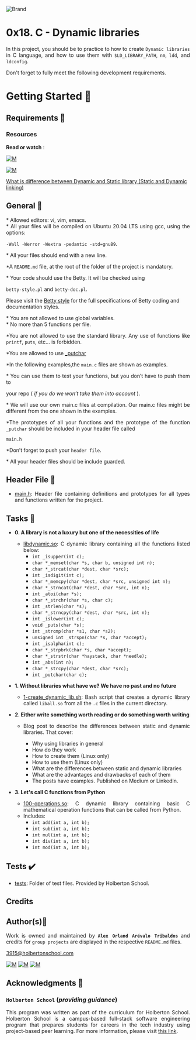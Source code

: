 ![Brand](https://assets.website-files.com/6105315644a26f77912a1ada/610540e8b4cd6969794fe673_Holberton_School_logo-04-04.svg)

# 0x18. C - Dynamic libraries
<div style="text-align: justify">
	
In this project, you should be to practice to how to create `Dynamic libraries` in C language, and how to use them with `$LD_LIBRARY_PATH`, `nm`, `ldd`, and `ldconfig`. </div>
<div style="text-align: justify">
Don't forget to fully meet the following development requirements. </div>


# Getting Started :running:

## Requirements :page_with_curl:

### Resources

**Read or watch** :

[![M](https://upload.wikimedia.org/wikipedia/commons/thumb/2/2f/Google_2015_logo.svg/80px-Google_2015_logo.svg.png)](https://www.google.com/webhp?hl=en&sa=X&ved=0ahUKEwi-kcza26f1AhVkRTABHTABBroQPAgI)

[![M](https://upload.wikimedia.org/wikipedia/commons/thumb/e/e1/Logo_of_YouTube_%282015-2017%29.svg/70px-Logo_of_YouTube_%282015-2017%29.svg.png)](https://www.youtube.com/watch?v=eW5he5uFBNM)

[What is difference between Dynamic and Static library (Static and Dynamic linking)](https://www.youtube.com/watch?v=eW5he5uFBNM)


## General :page_with_curl:
<div style="text-align: justify">
* Allowed editors: vi, vim, emacs. </div>
<div style="text-align: justify">
* All your files will be compiled on Ubuntu 20.04 LTS using gcc, using the options: 
	
`-Wall -Werror -Wextra -pedantic -std=gnu89`. </div>
<div style="text-align: justify">
* All your files should end with a new line. </div>
<div style="text-align: justify">
	
*A `README.md` file, at the root of the folder of the project is mandatory. </div>

<div style="text-align: justify">
* Your code should use the Betty. It will be checked using</div>

`betty-style.pl` and `betty-doc.pl`.</div>

Please visit the [Betty style](https://github.com/holbertonschool/Betty/wiki) for the full specifications of Betty coding and documentation styles.

<div style="text-align: justify">
* You are not allowed to use global variables. </div>
<div style="text-align: justify">
* No more than 5 functions per file. </div>

<div style="text-align: justify">
	
*You are not allowed to use the standard library. Any use of functions like `printf`, `puts`, etc… is forbidden. 

<div style="text-align: justify">
	
*You are allowed to use [_putchar](https://github.com/holbertonschool/_putchar.c/blob/master/_putchar.c) 

<div style="text-align: justify">
	
*In the following examples,the `main.c` files are shown as examples. </div>

<div style="text-align: justify">
* You can use them to test your functions, but you don’t have to push them to
	<div style="text-align: justify">
		
   your repo ( *if you do we won’t take them into account* ).</div>
	
<div style="text-align: justify">
* We will use our own main.c files at compilation. Our main.c files might be different from the one shown in the examples. </div>

<div style="text-align: justify">
		
*The prototypes of all your functions and the prototype of the function `_putchar` 
	should be included in your header file called </div>

<div style="text-align: justify"> 

`main.h` </div>

<div style="text-align: justify">
	
*Don’t forget to push your `header file`.</div>
<div style="text-align: justify">
* All your header files should be include guarded. </div>
<div style="text-align: justify">
	
## Header File :file_folder:

* [main.h](./main.h): Header file containing definitions and prototypes for all types
and functions written for the project.

## Tasks :page_with_curl:

* **0. A library is not a luxury but one of the necessities of life**
  	* [libdynamic.so](./libdynamic.so): C dynamic library containing all the functions
  	listed below:
		* `int _isupper(int c);`
		* `char *_memset(char *s, char b, unsigned int n);`
		* `char *_strcat(char *dest, char *src);`
		* `int _isdigit(int c);`
		* `char *_memcpy(char *dest, char *src, unsigned int n);`
		* `char *_strncat(char *dest, char *src, int n);`
		* `int _atoi(char *s);`
		* `char *_strchr(char *s, char c);`
		* `int _strlen(char *s);`
		* `char *_strncpy(char *dest, char *src, int n);`
		* `int _islower(int c);`
		* `void _puts(char *s);`
		* `int _strcmp(char *s1, char *s2);`
		* `unsigned int _strspn(char *s, char *accept);`
		* `int _isalpha(int c);`
		* `char *_strpbrk(char *s, char *accept);`
		* `char *_strstr(char *haystack, char *needle);`
		* `int _abs(int n);`
		* `char *_strcpy(char *dest, char *src);`
		* `int _putchar(char c);`
 
* **1. Without libraries what have we? We have no past and no future**
  	* [1-create_dynamic_lib.sh](./1-create_dynamic_lib.sh): Bash script that creates a
  	dynamic library called `liball.so` from all the `.c` files in the current directory.

* **2. Either write something worth reading or do something worth writing**
	* Blog post to describe the differences between static and dynamic libraries. That cover:
	
		* Why using libraries in general
		* How do they work
		* How to create them (Linux only)
		* How to use them (Linux only)
		* What are the differences between static and dynamic libraries
		* What are the advantages and drawbacks of each of them
		* The posts have examples. Published on Medium or LinkedIn.
	
* **3. Let's call C functions from Python**
  	* [100-operations.so](./100-operations.so): C dynamic library containing basic C
  	mathematical operation functions that can be called from Python.
  	* Includes:
    	* `int add(int a, int b);`
    	* `int sub(int a, int b);`
    	* `int mul(int a, int b);`
    	* `int div(int a, int b);`
    	* `int mod(int a, int b);`

## Tests :heavy_check_mark:

* [tests](./tests): Folder of test files. Provided by Holberton School.
	
## Credits

## Author(s):blue_book:

Work is owned and maintained by 
	**`Alex Orland Arévalo Tribaldos`**  and credits for `group projects` are displayed in the respective `README.md` files.

<3915@holbertonschool.com>
	
[![M](https://upload.wikimedia.org/wikipedia/commons/thumb/9/91/Octicons-mark-github.svg/25px-Octicons-mark-github.svg.png)](https://github.com/Alexoat76)
[![M](https://upload.wikimedia.org/wikipedia/fr/thumb/c/c8/Twitter_Bird.svg/25px-Twitter_Bird.svg.png)](https://twitter.com/aoarevalot)
[![M](https://upload.wikimedia.org/wikipedia/commons/thumb/c/ca/LinkedIn_logo_initials.png/25px-LinkedIn_logo_initials.png)](https://www.linkedin.com/in/Alexoat76/)


## Acknowledgments :mega: 

### **`Holberton School`** (*providing guidance*)
	
This program was written as part of the curriculum for Holberton School.
Holberton School is a campus-based full-stack software engineering program
that prepares students for careers in the tech industry using project-based
peer learning. For more information,  please visit [this link](https://www.holbertonschool.com/).
